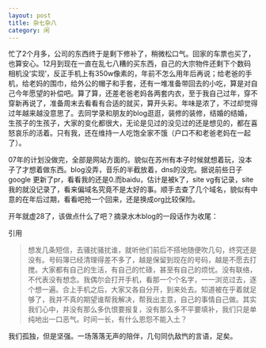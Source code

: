 ```yaml
---
layout: post
title: 杂七杂八
category: 闲
---
```

忙了2个月多，公司的东西终于是剩下修补了，稍微松口气。回家的车票也买了，也算安心。12月到现在一直在乱七八糟的买东西，自己的大宗物件还剩下个数码相机没‘实现’，反正手机上有350w像素的，年前不怎么用年后再说；给老爸的手机，给老妈的围巾，给外公的帽子和手套，还有一堆准备带回去的小吃，算是对自己今年愿望的补偿吧。算了算，还差老爸老妈各两套内衣，至于我自己过年，穿不穿新再说了，准备周末去看看有合适的就买，算开头彩。年味是浓了，不过却觉得过年越来越没意思了。去同学录和朋友的blog逛逛，装修的装修，结婚的结婚，生孩子的生孩子，大家的变化都很大，无论是见过的没见过的还是想见的，都在喜怒哀乐的活着。只有我，还在维持一人吃饱全家不饿（户口不和老爸老妈在一起了）。

07年的计划没做完，全部是网站方面的。貌似在苏州有本子时候就想着玩，没本子了才想着做东西。blog没弄，音乐的半截放着，dns的没完。据说前些日子google 更新了pr，看看我的还是0.而baidu，估计是被k了，site vg有记录，site我的就没记录了，看来偏域名究竟不是太好的事。顺手去查了几个域名，貌似有中意的在年后过期，看看吧抢一个回来，还是换成org比较保险。

开年就虚28了，该做点什么了吧？摘录水木blog的一段话作为收尾：


引用


<blockquote>想发几条短信，去骚扰骚扰谁，就听他们前后不搭地随便吹几句，终究还是没有。号码簿已经清理得差不多了，越是保留到现在的号码，越是不愿去打搅。大家都有自己的生活，有自己的忙碌，甚至有自己的烦忧。没有联络，不代表没有想念。我偶尔会打开手机，看那一个个名字，一一浏览过去，逐个想一遍。合上手机之后，大家又各自分开，到来处去。知道被在乎着就足够了，我并不真的期望谁帮我解决，帮我出主意，自己的事情自己做。其实我们心中，并没有那么多仇恨要报复，没有那么多不平要填补，我们只是单纯地出一口恶气。时间一长，有什么恩怨不能入土？</blockquote>



我们孤独，但是坚强。一场落落无声的陪伴，几句同仇敌忾的言语，足矣。
